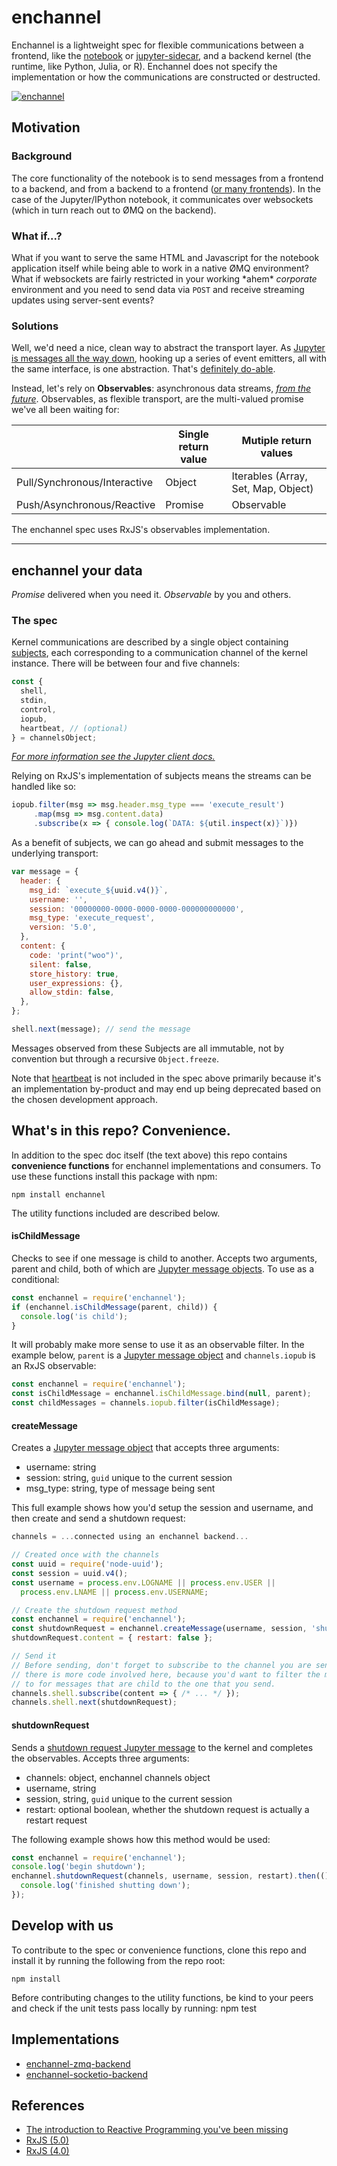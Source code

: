 # enchannel

Enchannel is a lightweight spec for flexible communications between a
frontend, like the [notebook](https://github.com/jupyter/notebook) or
[jupyter-sidecar](https://github.com/nteract/jupyter-sidecar), and a backend
kernel (the runtime, like Python, Julia, or R).  Enchannel does not specify
the implementation or how the communications are constructed or destructed.

[![enchannel](https://cloud.githubusercontent.com/assets/836375/12282043/b19bb16e-b960-11e5-8661-ce2111ec0417.png)](https://cloud.githubusercontent.com/assets/836375/12282043/b19bb16e-b960-11e5-8661-ce2111ec0417.png)

## Motivation

### Background
The core functionality of the notebook is to send messages from a frontend to
a backend, and from a backend to a frontend ([or many
frontends](https://github.com/nteract/jupyter-sidecar)). In the case of the
Jupyter/IPython notebook, it communicates over websockets (which in turn reach
out to ØMQ on the backend).

### What if...?
What if you want to serve the same HTML and Javascript for the notebook
application itself while being able to work in a native ØMQ environment? What
if websockets are fairly restricted in your working \*ahem\* *corporate*
environment and you need to send data via `POST` and receive streaming updates
using server-sent events?

### Solutions
Well, we'd need a nice, clean way to abstract the transport layer. As [Jupyter
is messages all the way
down](http://jupyter-client.readthedocs.org/en/latest/messaging.html), hooking
up a series of event emitters, all with the same interface, is one
abstraction. That's [definitely
do-able](https://github.com/nteract/jupyter-transport-wrapper).

Instead, let's rely on **Observables**: asynchronous data streams, [*from the
future*](https://zenparsing.github.io/es-observable/). Observables, as
flexible transport, are the multi-valued promise we've all been waiting for:
 
|                              | Single return value | Mutiple return values                  |
| ---------------------------- | ------------------- | -------------------------------------- |
| Pull/Synchronous/Interactive | Object              | Iterables (Array, Set, Map, Object) |
| Push/Asynchronous/Reactive   | Promise             | Observable                             |

The enchannel spec uses RxJS's observables implementation.

---

## **enchannel** your data

*Promise* delivered when you need it.
*Observable* by you and others.

### The spec
Kernel communications are described by a single object containing
[subjects](https://github.com/Reactive-Extensions/RxJS/blob/master/doc/gettingstarted/subjects.md),
each corresponding to a communication channel of the kernel instance.  There will
be between four and five channels:

```js
const {
  shell,
  stdin,
  control,
  iopub,
  heartbeat, // (optional)
} = channelsObject;  
```

*[For more information see the Jupyter client docs.](http://jupyter-client.readthedocs.org/en/latest/messaging.html)*

Relying on RxJS's implementation of subjects means the streams can be handled
like so:

```javascript
iopub.filter(msg => msg.header.msg_type === 'execute_result')
     .map(msg => msg.content.data)
     .subscribe(x => { console.log(`DATA: ${util.inspect(x)}`)})
```

As a benefit of subjects, we can go ahead and submit messages to the
underlying transport:

```javascript
var message = {
  header: {
    msg_id: `execute_${uuid.v4()}`,
    username: '',
    session: '00000000-0000-0000-0000-000000000000',
    msg_type: 'execute_request',
    version: '5.0',
  },
  content: {
    code: 'print("woo")',
    silent: false,
    store_history: true,
    user_expressions: {},
    allow_stdin: false,
  },
};

shell.next(message); // send the message
```

Messages observed from these Subjects are all immutable, not by convention but
through a recursive `Object.freeze`.

Note that
[heartbeat](http://jupyter-client.readthedocs.org/en/latest/messaging.html#heartbeat-for-kernels)
is not included in the spec above primarily because it's an implementation
by-product and may end up being deprecated based on the chosen development
approach.

## What's in this repo? Convenience.

In addition to the spec doc itself (the text above) this repo contains
**convenience functions** for enchannel implementations and consumers. To use
these functions install this package with npm:

    npm install enchannel

The utility functions included are described below.

#### isChildMessage
Checks to see if one message is child to another.  Accepts two arguments,
parent and child, both of which are [Jupyter message
objects](https://ipython.org/ipython-doc/3/development/messaging.html#general-message-format).
To use as a conditional:

```js
const enchannel = require('enchannel');
if (enchannel.isChildMessage(parent, child)) {
  console.log('is child');
}
```

It will probably make more sense to use it as an observable filter.  In the
example below, `parent` is a [Jupyter message
object](https://ipython.org/ipython-doc/3/development/messaging.html#general-message-format)
and `channels.iopub` is an RxJS observable:

```js
const enchannel = require('enchannel');
const isChildMessage = enchannel.isChildMessage.bind(null, parent);
const childMessages = channels.iopub.filter(isChildMessage);
```

#### createMessage
Creates a [Jupyter message object](https://ipython.org/ipython-doc/3/development/messaging.html#general-message-format) that accepts three arguments:

 - username: string  
 - session: string, `guid` unique to the current session  
 - msg_type: string, type of message being sent  

This full example shows how you'd setup the session and
username, and then create and send a shutdown request:

```js
channels = ...connected using an enchannel backend...

// Created once with the channels
const uuid = require('node-uuid');
const session = uuid.v4();
const username = process.env.LOGNAME || process.env.USER ||
  process.env.LNAME || process.env.USERNAME;

// Create the shutdown request method
const enchannel = require('enchannel');
const shutdownRequest = enchannel.createMessage(username, session, 'shutdown_request');
shutdownRequest.content = { restart: false };

// Send it
// Before sending, don't forget to subscribe to the channel you are sending on!  In practice
// there is more code involved here, because you'd want to filter the messages your subscribing
// to for messages that are child to the one that you send.
channels.shell.subscribe(content => { /* ... */ });
channels.shell.next(shutdownRequest);
```

#### shutdownRequest
Sends a [shutdown request Jupyter message](https://ipython.org/ipython-doc/3/development/messaging.html#kernel-shutdown) to the kernel and completes the observables.  Accepts three arguments:

 - channels: object, enchannel channels object
 - username, string  
 - session, string, `guid` unique to the current session  
 - restart: optional boolean, whether the shutdown request is actually a restart request

The following example shows how this method would be used:

```js
const enchannel = require('enchannel');
console.log('begin shutdown');
enchannel.shutdownRequest(channels, username, session, restart).then(() => {
  console.log('finished shutting down');
});
```

## Develop with us

 To contribute to the spec or convenience functions, clone this repo and
install it by running the following from the repo root:

    npm install

Before contributing changes to the utility functions, be kind to your peers
and check if the unit tests pass locally by running: 
    npm test

## Implementations

* [enchannel-zmq-backend](https://github.com/nteract/enchannel-zmq-backend)
* [enchannel-socketio-backend](https://github.com/nteract/enchannel-socketio-backend)

## References

* [The introduction to Reactive Programming you've been missing](https://gist.github.com/staltz/868e7e9bc2a7b8c1f754)
* [RxJS (5.0)](https://github.com/ReactiveX/RxJS)
* [RxJS (4.0)](https://github.com/Reactive-Extensions/RxJS)
